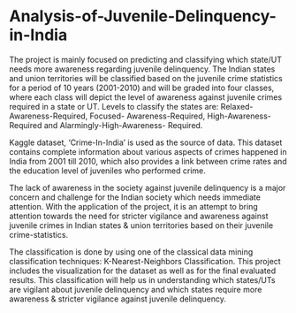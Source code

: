 # Analysis-of-Juvenile-Delinquency-in-India

The project is mainly focused on predicting and classifying which state/UT needs more awareness regarding juvenile delinquency. The Indian states and union territories will be classified based on the juvenile crime statistics for a period of 10 years (2001-2010) and will be graded into four classes, where each class will depict the level of awareness against juvenile crimes required in a state or UT. Levels to classify the states are: Relaxed-Awareness-Required, Focused- Awareness-Required,     High-Awareness- Required and Alarmingly-High-Awareness- Required. 

Kaggle dataset, ‘Crime-In-India’ is used as the source of data. This dataset contains complete information about various aspects of crimes happened in India from 2001 till 2010, which also provides a link between crime rates and the education level of juveniles who performed crime. 

The lack of awareness in the society against juvenile delinquency is a major concern and challenge for the Indian society which needs immediate attention. With the application of the project, it is an attempt to bring attention towards the need for stricter vigilance and awareness against juvenile crimes in Indian states & union territories based on their juvenile crime-statistics. 

The classification is done by using one of the classical data mining classification techniques: K-Nearest-Neighbors Classification. This project includes the visualization for the dataset as well as for the final evaluated results. This classification will help us in understanding which states/UTs are vigilant about juvenile delinquency and which states require more awareness & stricter vigilance against juvenile delinquency.
